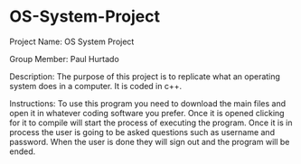 # OS-System-Project
Project Name: OS System Project

Group Member: Paul Hurtado

Description: The purpose of this project is to replicate  what an operating system does in a computer. It is coded in c++.

Instructions: To use this program you need to download the main files and open it in whatever coding software you prefer. Once it is opened clicking for it to compile will start the process of executing the
program. Once it is in process the user is going to be asked questions such as username and password. When the user is done they will sign out and the program will be ended.
